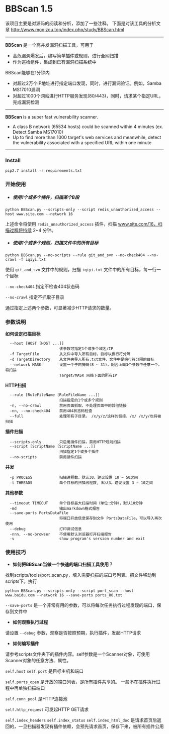 # BBScan 1.5 #

该项目主要是对源码的阅读和分析，添加了一些注释。
下面是对该工具的分析文章
http://www.moqizou.top/index.php/study/BBScan.html

---


**BBScan** 是一个高并发漏洞扫描工具，可用于

* 高危漏洞爆发后，编写简单插件或规则，进行全网扫描
* 作为巡检组件，集成到已有漏洞扫描系统中

BBScan能够在1分钟内

* 对超过2万个IP地址进行指定端口发现，同时，进行漏洞验证。例如，Samba  MS17010漏洞
* 对超过1000个网站进行HTTP服务发现(80/443)，同时，请求某个指定URL，完成漏洞检测

------

**BBScan** is a super fast vulnerability scanner. 

* A class B network (65534 hosts) could be scanned within 4 minutes (ex. Detect Samba MS17010)
* Up to find more than 1000 target's web services and meanwhile, detect the vulnerability associated with a specified URL within one minute 

------

### Install ###

	pip2.7 install -r requirements.txt

### 开始使用

* ##### **使用1个或多个插件，扫描某个B段**

```
python BBScan.py --scripts-only --script redis_unauthorized_access --host www.site.com --network 16
```

上述命令将使用 `redis_unauthorized_access` 插件，扫描 www.site.com/16，扫描过程将持续 2~4 分钟。

* ##### 使用1个或多个规则，扫描文件中的所有目标

```
python BBScan.py --no-scripts --rule git_and_svn --no-check404 --no-crawl -f iqiyi.txt
```

使用 `git_and_svn` 文件中的规则，扫描 `iqiyi.txt` 文件中的所有目标，每一行一个目标

`--no-check404`  指定不检查404状态码

`--no-crawl` 指定不抓取子目录

通过指定上述两个参数，可显著减少HTTP请求的数量。

### 参数说明 ###

**如何设定扫描目标** 

	  --host [HOST [HOST ...]]
	                        该参数可指定1个或多个域名/IP
	  -f TargetFile         从文件中导入所有目标，目标以换行符分隔
	  -d TargetDirectory    从文件夹导入所有.txt文件，文件中是换行符分隔的目标
	  --network MASK        设置一个子网掩码(8 ~ 31)，配合上面3个参数中任意一个。将扫描
	  						Target/MASK 网络下面的所有IP

**HTTP扫描**

	  --rule [RuleFileName [RuleFileName ...]]
	                        扫描指定的1个或多个规则
	  -n, --no-crawl        禁用页面抓取，不处理页面中的其他链接
	  -nn, --no-check404    禁用404状态码检查
	  --full                处理所有子目录。 /x/y/z/这样的链接，/x/ /x/y/也将被扫描

**插件扫描**

	  --scripts-only        只启用插件扫描，禁用HTTP规则扫描
	  --script [ScriptName [ScriptName ...]]
	                        扫描指定1个或多个插件
	  --no-scripts          禁用插件扫描

**并发**

```
  -p PROCESS            扫描进程数，默认30。建议设置 10 ~ 50之间
  -t THREADS            单个目标的扫描线程数, 默认3。建议设置 3 ~ 10之间
```

**其他参数**

	  --timeout TIMEOUT     单个目标最大扫描时间（单位:分钟），默认10分钟
	  -md                   输出markdown格式报告
	  --save-ports PortsDataFile
	                        将端口开放信息保存到文件 PortsDataFile，可以导入再次使用
	  --debug               打印调试信息
	  -nnn, --no-browser    不使用默认浏览器打开扫描报告
	  -v                    show program's version number and exit

### 使用技巧

* **如何把BBScan当做一个快速的端口扫描工具使用？**

找到scripts/tools/port_scan.py，填入需要扫描的端口号列表。把文件移动到scripts下。执行

```
python BBScan.py --scripts-only --script port_scan --host www.baidu.com --network 16 --save-ports ports_80.txt
```

`--save-ports`  是一个非常有用的参数，可以将每次任务执行过程发现的端口，保存到文件中

* **如何观察执行过程**

请设置 `--debug` 参数，观察是否按照预期，执行插件，发起HTTP请求

* **如何编写插件**

请参考scripts文件夹下的插件内容。self参数是一个Scanner对象，可使用Scanner对象的任意方法、属性。

`self.host`  `self.port` 是目标主机和端口

`self.ports_open` 是开放的端口列表，是所有插件共享的。 一般不在插件执行过程中再单独扫描端口

`self.conn_pool` 是HTTP连接池

`self.http_request` 可发起HTTP GET请求

`self.index_headers`  `self.index_status` `self.index_html_doc` 是请求首页后返回的，一旦扫描器发现有插件依赖，会预先请求首页，保存下来，被所有插件公用

